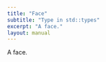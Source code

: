 ```yaml
---
title: "Face"
subtitle: "Type in std::types"
excerpt: "A face."
layout: manual
---
```


A face.





